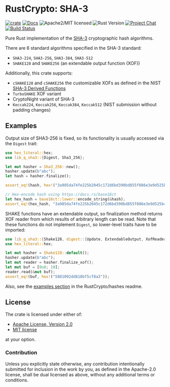 # RustCrypto: SHA-3

[![crate][crate-image]][crate-link]
[![Docs][docs-image]][docs-link]
![Apache2/MIT licensed][license-image]
![Rust Version][rustc-image]
[![Project Chat][chat-image]][chat-link]
[![Build Status][build-image]][build-link]

Pure Rust implementation of the [SHA-3] cryptographic hash algorithms.

There are 6 standard algorithms specified in the SHA-3 standard:

- `SHA3-224`, `SHA3-256`, `SHA3-384`, `SHA3-512`
- `SHAKE128` and `SHAKE256` (an extendable output function (XOF))

Additionally, this crate supports:
- `cSHAKE128` and `cSHAKE256` the customizable XOFs as defined in the NIST [SHA-3 Derived Functions]
- `TurboSHAKE` XOF variant
- CryptoNight variant of SHA-3
- `Keccak224`, `Keccak256`, `Keccak384`, `Keccak512` (NIST submission without padding changes)

## Examples

Output size of SHA3-256 is fixed, so its functionality is usually
accessed via the `Digest` trait:

```rust
use hex_literal::hex;
use lib_q_sha3::{Digest, Sha3_256};

let mut hasher = Sha3_256::new();
hasher.update(b"abc");
let hash = hasher.finalize();

assert_eq!(hash, hex!("3a985da74fe225b2045c172d6bd390bd855f086e3e9d525b46bfe24511431532"));

// Hex-encode hash using https://docs.rs/base16ct
let hex_hash = base16ct::lower::encode_string(&hash);
assert_eq!(hex_hash, "3a985da74fe225b2045c172d6bd390bd855f086e3e9d525b46bfe24511431532");
```

SHAKE functions have an extendable output, so finalization method returns
XOF reader from which results of arbitrary length can be read. Note that
these functions do not implement `Digest`, so lower-level traits have to
be imported:

```rust
use lib_q_sha3::{Shake128, digest::{Update, ExtendableOutput, XofReader}};
use hex_literal::hex;

let mut hasher = Shake128::default();
hasher.update(b"abc");
let mut reader = hasher.finalize_xof();
let mut buf = [0u8; 10];
reader.read(&mut buf);
assert_eq!(buf, hex!("5881092dd818bf5cf8a3"));
```

Also, see the [examples section] in the RustCrypto/hashes readme.

## License

The crate is licensed under either of:

* [Apache License, Version 2.0](http://www.apache.org/licenses/LICENSE-2.0)
* [MIT license](http://opensource.org/licenses/MIT)

at your option.

### Contribution

Unless you explicitly state otherwise, any contribution intentionally submitted
for inclusion in the work by you, as defined in the Apache-2.0 license, shall be
dual licensed as above, without any additional terms or conditions.

[//]: # (badges)

[crate-image]: https://img.shields.io/crates/v/sha3.svg
[crate-link]: https://crates.io/crates/sha3
[docs-image]: https://docs.rs/sha3/badge.svg
[docs-link]: https://docs.rs/sha3/
[license-image]: https://img.shields.io/badge/license-Apache2.0/MIT-blue.svg
[rustc-image]: https://img.shields.io/badge/rustc-1.85+-blue.svg
[chat-image]: https://img.shields.io/badge/zulip-join_chat-blue.svg
[chat-link]: https://rustcrypto.zulipchat.com/#narrow/stream/260041-hashes
[build-image]: https://github.com/RustCrypto/hashes/actions/workflows/sha3.yml/badge.svg?branch=master
[build-link]: https://github.com/RustCrypto/hashes/actions/workflows/sha3.yml?query=branch:master

[//]: # (general links)

[examples section]: https://github.com/RustCrypto/hashes#Examples
[SHA-3]: https://en.wikipedia.org/wiki/SHA-3
[SHA-3 Derived Functions]: https://csrc.nist.gov/pubs/sp/800/185/final